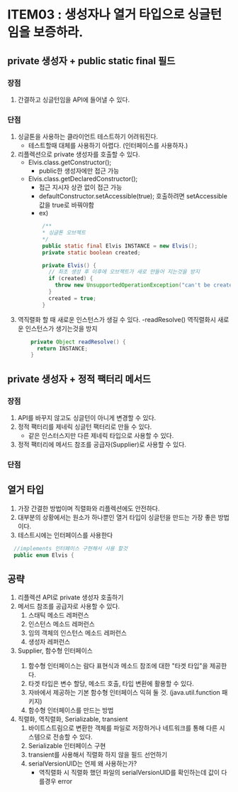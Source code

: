 # ITEM03 : 생성자나 열거 타입으로 싱글턴임을 보증하라.

## private 생성자 + public static final 필드
### 장점
 1. 간결하고 싱글턴임을 API에 들어낼 수 있다.
### 단점
 1. 싱글톤을 사용하는 클라이언트 테스트하기 어려워진다.
    - 테스트할때 대체를 사용하기 아렵다. (인터페이스를 사용하자.)
 2. 리플렉션으로 private 생성자를 호출할 수 있다.
    - Elvis.class.getConstructor();
      - public한 생성자에만 접근 가능
    - Elvis.class.getDeclaredConstructor();
      - 접근 지시자 상관 없이 접근 가능
      - defaultConstructor.setAccessible(true); 호출하려면 setAccessible값을 true로 바꿔야함
      - ex)
          ``` java
           /**
           * 싱글톤 오브젝트
           */
           public static final Elvis INSTANCE = new Elvis();
           private static boolean created;

           private Elvis() {
             // 최초 생성 후 이후에 오브젝트가 새로 만들어 지는것을 방지
             if (created) {
               throw new UnsupportedOperationException("can't be created by constructor.");
             }
             created = true;
           }
         ```
 3. 역직렬화 할 때 새로운 인스턴스가 생길 수 있다.
   -readResolve() 역직렬화시 새로운 인스턴스가 생기는것을 방지
     ``` java
         private Object readResolve() {
           return INSTANCE;
         }
     ```
## private 생성자 + 정적 팩터리 메서드
### 장점
 1. API를 바꾸지 않고도 싱글턴이 아니게 변경할 수 있다.
 2. 정적 팩터리를 제네릭 싱글턴 팩터리로 만들 수 있다.
    - 같은 인스터스지만 다른 제네릭 타입으로 사용할 수 있다.
 3. 정적 팩터리에 메서드 참조를 공급자(Supplier)로 사용할 수 있다.
### 단점
 
## 열거 타입
 1. 가장 간결한 방법이며 직렬화와 리플렉션에도 안전하다.
 2. 대부분의 상황에서는 원소가 하나뿐인 열거 타입이 싱글턴을 만드는 가장 좋은 방법이다.
 3. 테스트시에는 인터페이스를 사용한다 
   ``` java
     //implements 인터페이스 구현해서 사용 할것
     public enum Elvis {
   ```

## 공략
1. 리플렉션 API로 private 생성자 호출하기
2. 메서드 참조를 공급자로 사용할 수 있다.
    1. 스태틱 메소드 레퍼런스
    2. 인스턴스 메소드 레퍼런스
    3. 임의 객체의 인스턴스 메소드 레퍼런스
    4. 생성자 레퍼런스
3. Supplier<T>, 함수형 인터페이스
    1. 함수형 인터페이스는 람다 표현식과 메소드 참조에 대한 "타겟 타입"을 제공한다.
    2. 타겟 타입은 변수 할당, 메소드 호출, 타입 변환에 활용할 수 있다.
    3. 자바에서 제공하는 기본 함수형 인터페이스 익혀 둘 것. (java.util.function 패키지) 
    4. 함수형 인터페이스를 만드는 방법
4. 직렬화, 역직렬화, Serializable, transient
   1. 바이트스트림으로 변환한 객체를 파일로 저장하거나 네트워크를 통해 다른 시스템으로 전송할 수 있다.
   2. Serializable 인터페이스 구현
   3. transient를 사용해서 직렬화 하지 않을 필드 선언하기
   4. serialVersionUID는 언제 왜 사용하는가?
        - 역직렬화 시 직렬화 했던 파일의 serialVersionUID를 확인하는데 값이 다를경우 error